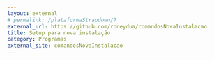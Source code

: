 ```yaml
---
layout: external
# permalink: /plataformaStrapdown/7
external_url: https://github.com/roneydua/comandosNovaInstalacao
title: Setup para nova instalação
category: Programas
external_site: comandosNovaInstalacao
---
```

